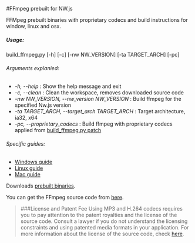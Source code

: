 #FFmpeg prebuilt for NW.js

FFMpeg prebuilt binaries with proprietary codecs and build instructions for window, linux and osx.

##### Usage:

build_ffmpeg.py [-h] [-c] [-nw NW_VERSION] [-ta TARGET_ARCH] [-pc]
###### Arguments explanied:
-  *-h, --help* : Show the help message and exit
-  *-c, --clean* : Clean the workspace, removes downloaded source code
-  *-nw NW_VERSION, --nw_version NW_VERSION* : Build ffmpeg for the specified Nw.js version
-  *-ta TARGET_ARCH, --target_arch TARGET_ARCH* : Target architecture, ia32, x64
-  *-pc, --proprietary_codecs* : Build ffmpeg with proprietary codecs applied from  [build_ffmpeg.py patch](https://github.com/vzamanillo/nwjs-ffmpeg-prebuilt/blob/master/patch/build_ffmpeg_proprietary_codecs.patch#L17)

###### Specific guides:  

- [Windows guide](guides/build_windows.md)
- [Linux guide](guides/build_linux.md)
- [Mac guide](guides/build_mac.md)


Downloads [prebuilt binaries](https://github.com/vzamanillo/nwjs-ffmpeg-prebuilt/releases).

You can get the FFmpeg source code from [here](https://chromium.googlesource.com/chromium/third_party/ffmpeg).

>###License and Patent Fee
> Using MP3 and H.264 codecs requires you to pay attention to the patent royalties and the license of the source code. Consult a lawyer if you do not understand the licensing constraints and using patented media formats in your application. For more information about the license of the source code, check [here](https://chromium.googlesource.com/chromium/third_party/ffmpeg.git/+/master/CREDITS.chromium).
